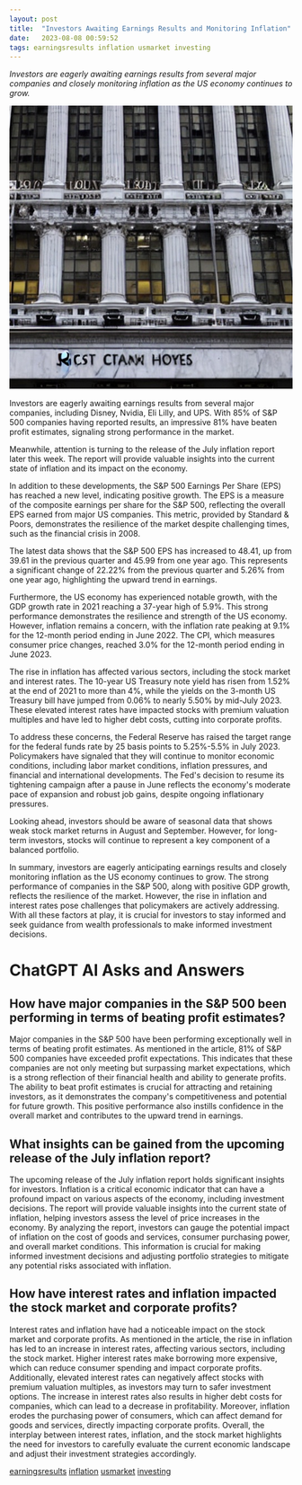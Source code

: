 ```yaml
---
layout: post
title:  "Investors Awaiting Earnings Results and Monitoring Inflation"
date:   2023-08-08 00:59:52 
tags: earningsresults inflation usmarket investing
---
```

*Investors are eagerly awaiting earnings results from several major companies and closely monitoring inflation as the US economy continues to grow.*

![Investors, waiting anxious earnings results on the financial market that has S&P 500 companies](/assets/8c9253e9-5dfb-4ce3-83f8-1902160470a1.jpg "Investors Awaiting Earnings Results and Monitoring Inflation")

Investors are eagerly awaiting earnings results from several major companies, including Disney, Nvidia, Eli Lilly, and UPS. With 85% of S&P 500 companies having reported results, an impressive 81% have beaten profit estimates, signaling strong performance in the market.

Meanwhile, attention is turning to the release of the July inflation report later this week. The report will provide valuable insights into the current state of inflation and its impact on the economy.

In addition to these developments, the S&P 500 Earnings Per Share (EPS) has reached a new level, indicating positive growth. The EPS is a measure of the composite earnings per share for the S&P 500, reflecting the overall EPS earned from major US companies. This metric, provided by Standard & Poors, demonstrates the resilience of the market despite challenging times, such as the financial crisis in 2008.

The latest data shows that the S&P 500 EPS has increased to 48.41, up from 39.61 in the previous quarter and 45.99 from one year ago. This represents a significant change of 22.22% from the previous quarter and 5.26% from one year ago, highlighting the upward trend in earnings.

Furthermore, the US economy has experienced notable growth, with the GDP growth rate in 2021 reaching a 37-year high of 5.9%. This strong performance demonstrates the resilience and strength of the US economy. However, inflation remains a concern, with the inflation rate peaking at 9.1% for the 12-month period ending in June 2022. The CPI, which measures consumer price changes, reached 3.0% for the 12-month period ending in June 2023.

The rise in inflation has affected various sectors, including the stock market and interest rates. The 10-year US Treasury note yield has risen from 1.52% at the end of 2021 to more than 4%, while the yields on the 3-month US Treasury bill have jumped from 0.06% to nearly 5.50% by mid-July 2023. These elevated interest rates have impacted stocks with premium valuation multiples and have led to higher debt costs, cutting into corporate profits.

To address these concerns, the Federal Reserve has raised the target range for the federal funds rate by 25 basis points to 5.25%-5.5% in July 2023. Policymakers have signaled that they will continue to monitor economic conditions, including labor market conditions, inflation pressures, and financial and international developments. The Fed's decision to resume its tightening campaign after a pause in June reflects the economy's moderate pace of expansion and robust job gains, despite ongoing inflationary pressures.

Looking ahead, investors should be aware of seasonal data that shows weak stock market returns in August and September. However, for long-term investors, stocks will continue to represent a key component of a balanced portfolio.

In summary, investors are eagerly anticipating earnings results and closely monitoring inflation as the US economy continues to grow. The strong performance of companies in the S&P 500, along with positive GDP growth, reflects the resilience of the market. However, the rise in inflation and interest rates pose challenges that policymakers are actively addressing. With all these factors at play, it is crucial for investors to stay informed and seek guidance from wealth professionals to make informed investment decisions.


# ChatGPT AI Asks and Answers
## How have major companies in the S&P 500 been performing in terms of beating profit estimates?
Major companies in the S&P 500 have been performing exceptionally well in terms of beating profit estimates. As mentioned in the article, 81% of S&P 500 companies have exceeded profit expectations. This indicates that these companies are not only meeting but surpassing market expectations, which is a strong reflection of their financial health and ability to generate profits. The ability to beat profit estimates is crucial for attracting and retaining investors, as it demonstrates the company's competitiveness and potential for future growth. This positive performance also instills confidence in the overall market and contributes to the upward trend in earnings.

## What insights can be gained from the upcoming release of the July inflation report?
The upcoming release of the July inflation report holds significant insights for investors. Inflation is a critical economic indicator that can have a profound impact on various aspects of the economy, including investment decisions. The report will provide valuable insights into the current state of inflation, helping investors assess the level of price increases in the economy. By analyzing the report, investors can gauge the potential impact of inflation on the cost of goods and services, consumer purchasing power, and overall market conditions. This information is crucial for making informed investment decisions and adjusting portfolio strategies to mitigate any potential risks associated with inflation.

## How have interest rates and inflation impacted the stock market and corporate profits?
Interest rates and inflation have had a noticeable impact on the stock market and corporate profits. As mentioned in the article, the rise in inflation has led to an increase in interest rates, affecting various sectors, including the stock market. Higher interest rates make borrowing more expensive, which can reduce consumer spending and impact corporate profits. Additionally, elevated interest rates can negatively affect stocks with premium valuation multiples, as investors may turn to safer investment options. The increase in interest rates also results in higher debt costs for companies, which can lead to a decrease in profitability. Moreover, inflation erodes the purchasing power of consumers, which can affect demand for goods and services, directly impacting corporate profits. Overall, the interplay between interest rates, inflation, and the stock market highlights the need for investors to carefully evaluate the current economic landscape and adjust their investment strategies accordingly.


[earningsresults](/tags/earningsresults) [inflation](/tags/inflation) [usmarket](/tags/usmarket) [investing](/tags/investing)